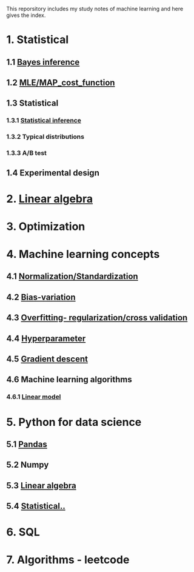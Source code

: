 This reporsitory includes my study notes of machine learning and here gives the index.

# 1. Statistical
## 1.1 [Bayes inference](https://github.com/yz599/2020_2/blob/master/2020/Notes_concepts/1_1_Bayes_inference.md)
## 1.2 [MLE/MAP_cost_function](https://github.com/yz599/2020_2/blob/master/2020/Notes_concepts/1_2_Entropy_map_mle.md)
## 1.3 Statistical 
### 1.3.1 [Statistical inference](https://github.com/yz599/2020_2/blob/master/2020/Notes_concepts/1_3_1_Statistical_inference.md)
### 1.3.2 Typical distributions
### 1.3.3 A/B test
## 1.4 Experimental design
# 2. [Linear algebra](https://github.com/yz599/2020_2/blob/master/2020/Notes_concepts/2_Linear_Algebra.md)
# 3. Optimization
# 4. Machine learning concepts
## 4.1 [Normalization/Standardization](https://github.com/yz599/2020_2/blob/master/2020/Notes_concepts/4_1_Normalization.md)
## 4.2 [Bias-variation](https://github.com/yz599/2020_2/blob/master/2020/Notes_concepts/4_2_3_Overfitting.md)
## 4.3 [Overfitting- regularization/cross validation](https://github.com/yz599/2020_2/blob/master/2020/Notes_concepts/4_2_3_Overfitting.md)
## 4.4 [Hyperparameter](https://github.com/yz599/2020_2/blob/master/2020/Notes_concepts/4_4_Hyperparameter.md)
## 4.5 [Gradient descent](https://github.com/yz599/2020_2/blob/master/2020/Notes_concepts/4_5_Gradient_descent.md)
## 4.6 Machine learning algorithms
### 4.6.1 [Linear model](https://github.com/yz599/2020_2/tree/master/2020/Notes_concepts/Linear%20model)
# 5. Python for data science
## 5.1 [Pandas](https://github.com/yz599/2020_2/tree/master/2020/Python/Pandas)
## 5.2 Numpy
## 5.3 [Linear algebra](https://github.com/yz599/2020_2/blob/master/2020/Python/linear_algebra.ipynb)
## 5.4 [Statistical..](https://github.com/yz599/2020_2/blob/master/2020/Notes_concepts/1_Statistical.md)

# 6. SQL
# 7. Algorithms - leetcode